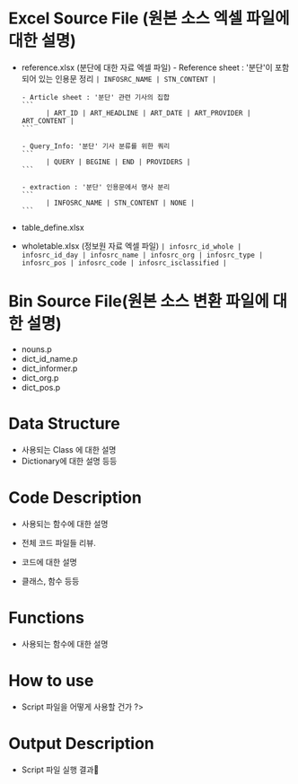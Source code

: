 #  Excel Source File (원본 소스  엑셀 파일에 대한 설명)
- reference.xlsx (분단에 대한 자료 엑셀 파일)
      - Reference sheet : '분단'이 포함되어 있는 인용문 정리
      ```
            | INFOSRC_NAME | STN_CONTENT |
      ```

      - Article sheet : '분단' 관련 기사의 집합
      ```
            | ART_ID | ART_HEADLINE | ART_DATE | ART_PROVIDER | ART_CONTENT |
      ```

      - Query_Info: '분단' 기사 분류를 위한 쿼리
      ```
            | QUERY | BEGINE | END | PROVIDERS | 
      ```
      
      - extraction : '분단' 인용문에서 명사 분리
      ```
            | INFOSRC_NAME | STN_CONTENT | NONE |
      ```

- table_define.xlsx

- wholetable.xlsx (정보원 자료 엑셀 파일)
      ```
            | infosrc_id_whole | infosrc_id_day | infosrc_name | infosrc_org | infosrc_type | infosrc_pos | infosrc_code | infosrc_isclassified |
      ```

#  Bin  Source File(원본 소스 변환 파일에 대한 설명)
-  nouns.p
-  dict_id_name.p
-  dict_informer.p
-  dict_org.p
-  dict_pos.p

# Data Structure 
- 사용되는 Class 에 대한 설명
- Dictionary에 대한 설명 등등



# Code Description 
- 사용되는 함수에 대한 설명

- 전체 코드 파일들 리뷰. 
- 코드에 대한 설명
- 클래스, 함수 등등

# Functions
- 사용되는 함수에 대한 설명
 
# How to use
- Script 파일을 어떻게 사용할 건가 ?>
 
 
# Output Description 
- Script 파일 실행 결과











